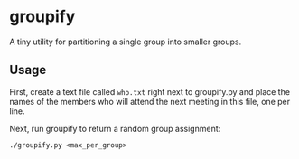 groupify
========

A tiny utility for partitioning a single group into smaller groups.

Usage
-----

First, create a text file called `who.txt` right next to groupify.py and
place the names of the members who will attend the next meeting in this file,
one per line.

Next, run groupify to return a random group assignment:
```
./groupify.py <max_per_group>
```
